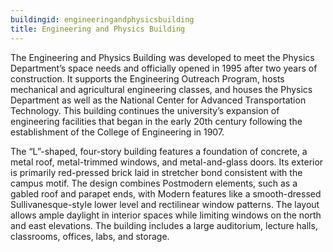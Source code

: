 ```yaml
---
buildingid: engineeringandphysicsbuilding
title: Engineering and Physics Building
---
```


The Engineering and Physics Building was developed to meet the Physics Department’s space needs and officially opened in 1995 after two years of construction. It supports the Engineering Outreach Program, hosts mechanical and agricultural engineering classes, and houses the Physics Department as well as the National Center for Advanced Transportation Technology. This building continues the university’s expansion of engineering facilities that began in the early 20th century following the establishment of the College of Engineering in 1907.

The “L”-shaped, four-story building features a foundation of concrete, a metal roof, metal-trimmed windows, and metal-and-glass doors. Its exterior is primarily red-pressed brick laid in stretcher bond consistent with the campus motif. The design combines Postmodern elements, such as a gabled roof and parapet ends, with Modern features like a smooth-dressed Sullivanesque-style lower level and rectilinear window patterns. The layout allows ample daylight in interior spaces while limiting windows on the north and east elevations. The building includes a large auditorium, lecture halls, classrooms, offices, labs, and storage.
